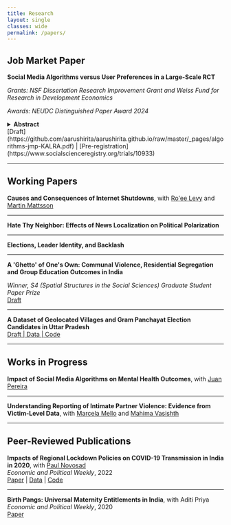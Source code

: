 ```yaml
---
title: Research
layout: single
classes: wide
permalink: /papers/
---
```


## Job Market Paper

**Social Media Algorithms versus User Preferences in a Large-Scale RCT**

*Grants: NSF Dissertation Research Improvement Grant and Weiss Fund for Research in Development Economics*  

*Awards: NEUDC Distinguished Paper Award 2024*  


<details>
  <summary> <strong>Abstract</strong> </summary>
  <p>
To what extent is engagement with radicalizing social media content driven by algorithmically curated feeds and by user tastes? I conduct an RCT replacing personalization algorithms with random content delivery for over one million users of a prominent TikTok-like platform in India. I find a trade-off between the societal benefits of the intervention and its potential impact on producer and consumer surplus: random post recommendation lowers exposure to anti-minority ("toxic") content by 27% on average, but also lowers overall platform usage by 35%, imposing substantial costs on the platform. Strikingly, the benefits were also blunted as the proportion of toxic posts shared per toxic post viewed increased by 18%, even though the aggregate number of toxic posts shared reduced by 20%. This effect was driven by users with higher proclivity to toxic content at baseline, as they sought out posts that the algorithm did not recommend to them. I rationalize these results with a model of an engagement-maximizing algorithm that faces users who choose what social media to consume according to heterogeneous preferences. Estimated behavioral parameters reveal that user behavior is relatively immalleable, with an elasticity of 0.16. This results in limited effectiveness of regulatory measures that target algorithms.
  </p>
</details>
[Draft](https://github.com/aarushirita/aarushirita.github.io/raw/master/_pages/algorithms-jmp-KALRA.pdf) | [Pre-registration](https://www.socialscienceregistry.org/trials/10933)

---

## Working Papers

**Causes and Consequences of Internet Shutdowns**, with [Ro'ee Levy](https://www.roeelevy.com/) and [Martin Mattsson](https://www.martin-mattsson.com/)

---

**Hate Thy Neighbor: Effects of News Localization on Political Polarization**

---

**Elections, Leader Identity, and Backlash**

---

**A 'Ghetto' of One's Own: Communal Violence, Residential Segregation and Group Education Outcomes in India**

*Winner, S4 (Spatial Structures in the Social Sciences) Graduate Student Paper Prize*  
[Draft](https://osf.io/preprints/socarxiv/265r3/) 

---

**A Dataset of Geolocated Villages and Gram Panchayat Election Candidates in Uttar Pradesh**  
[Draft | Data | Code](https://osf.io/preprints/socarxiv/d6w2h/)

---

## Works in Progress

**Impact of Social Media Algorithms on Mental Health Outcomes**, with [Juan Pereira](https://sites.google.com/brown.edu/juanpereira/home)

---

**Understanding Reporting of Intimate Partner Violence: Evidence from Victim-Level Data**, with [Marcela Mello](https://sites.google.com/site/marcelamello/home/) and [Mahima Vasishth](https://www.mahimavasishth.com/home)

---

## Peer-Reviewed Publications

**Impacts of Regional Lockdown Policies on COVID-19 Transmission in India in 2020**, with [Paul Novosad](https://paulnovosad.com/)  
_Economic and Political Weekly_, 2022  
[Paper](https://www.medrxiv.org/content/10.1101/2021.08.09.21261277v1) | [Data](https://github.com/devdatalab/paper-kalra-novosad-india-npi/tree/main/clean_data) | [Code](https://github.com/devdatalab/paper-kalra-novosad-india-npi/tree/main/b)

---

**Birth Pangs: Universal Maternity Entitlements in India**, with Aditi Priya  
_Economic and Political Weekly_, 2020  
[Paper](https://papers.ssrn.com/sol3/papers.cfm?abstract_id=3486671)
